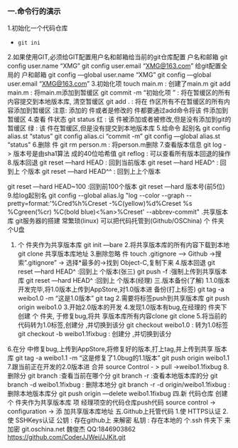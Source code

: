 
 ### 一.命令行的演示 
1.初始化一个代码仓库
 - `git ini` 
 
2.如果使用GIT,必须给GIT配置用户名和邮箱给当前的git仓库配置 户名和邮箱git config user.name “XMG”git config user.email “XMG@163.com” 给git配置全局的 户和邮箱git config —global user.name “XMG”git config —global user.email “XMG@163.com” 3.初始化项 touch main.m : 创建了main.mgit add main.m : 将main.m添加到暂缓区git commit -m “初始化项 ” : 将在暂缓区的所有内容提交到本地版本库, 清空暂缓区git add . : 将在 作区所有不在暂缓区的所有内容添加到暂缓区注意: 添加的 件或者是修改的 件都要通过add命令将该 件添加到暂缓区4.查看 件状态 git status红  : 该 件被添加或者被修改,但是没有添加到git的暂缓区 绿  : 该 件在暂缓区,但是没有提交到本地版本库5.给命令 起别名git config alias.st “status”git config alias.ci “commit -m”git config —global alias.st “status"6.删除 件git rm person.m : 将person.m删除7.查看版本信息git log - > 版本号是由sha1算法 成的40位哈希值 git reflog : 可以查看所有版本回退的操作8.版本回退git reset —hard HEAD : 回到当前版本git reset —hard HEAD^ : 回到上 个版本 git reset —hard HEAD^^ : 回到上上个版本                   
git reset —hard HEAD~100 :回到前100个版本 git reset —hard 版本号(前5位)9.给log起别名git config --global alias.lg "log --color --graph -- pretty=format:'%Cred%h%Creset -%C(yellow)%d%Creset %s %Cgreen(%cr) %C(bold blue)<%an>%Creset' --abbrev-commit" .共享版本库 git服务器的搭建 常繁琐(linux) 可以把代码托管到(Github/OSChina)  个 件夹 个U盘1. 个 件夹作为共享版本库 git init —bare2.将共享版本库的所有内容下载到本地 git clone 共享版本库地址3.删除忽略 件touch .gitignore —> Github ->搜索”.gitignore” -> 选择*最多的->找到 Object-C,复制下来4.版本回退git reset —hard HEAD^ :回到上 个版本(张三) git push -f :强制上传到共享版本库git reset —hard HEAD^ :回到上 个版本(经理)三.版本备份(了解) 1.1.0版本开发完毕,将1.0版本上传到AppStore,对1.0版本进 备份(打上标签)git tag -a weibo1.0 -m “这是1.0版本”git tag 2.需要将标签push到共享版本库git push origin weibo1.03.开始2.0版本的开发 4.发现1.0版本有bug,在经理的 件夹下 创建 个 件夹, 于修复bug,将共 享版本库所有内容clonegit clone 5.将当前的代码转为1.0标签,创建分 ,并切换到该分 git checkout weibo1.0 : 转为1.0标签git checkout -b weibo1.1fixbug : 创建分 ,并切换到该分                    
6.在分 中修复bug,上传到AppStore,将修复好的版本,打上tag,并上传到共享 版本库git tag -a weibo1.1 -m “这是修复了1.0bug的1.1版本”git push origin weibo1.1 7.跟当前正在开发的2.0版本进 合并 source Control - > pull ->weibo1.1fixbug 8.删除分 git branch :查看当前在哪个分 git branch -r :查看本地版本库的分 git branch -d weibo1.1fixbug : 删除本地分 git branch -r -d origin/weibo1.1fixbug :删除本地版本库分  git push origin —delete weibo1.1fixbug四.新 代码仓库创建 个 件夹作为共享版本库项 经理项空的代码仓库push代码 source control -> configuration -> 添 加共享版本库地址五.Github上托管代码 1.使 HTTPS认证 2.使 SSHKeys认证公钥 : 存在github上 来解密私钥 : 存在本地的 个.ssh 件夹下 来加密git.oschina.net魏俊杰QQ:1846903862 https://github.com/CoderJJWei/JJKit.git   
      